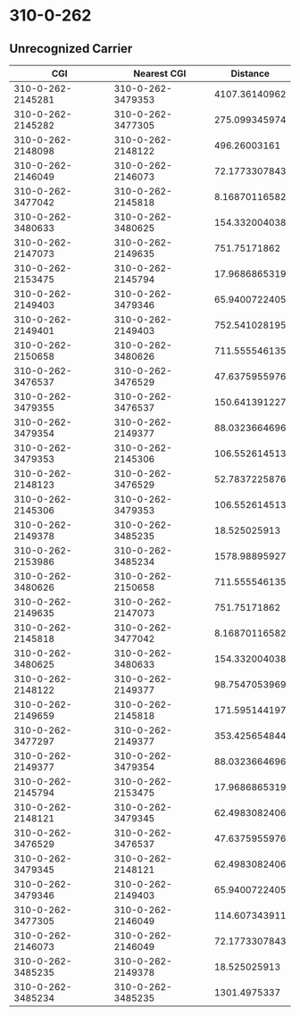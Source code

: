 # 310-0-262
## Unrecognized Carrier


| CGI | Nearest CGI | Distance |
|-----|-------------|----------|
| 310-0-262-2145281 | 310-0-262-3479353 | 4107.36140962 |
| 310-0-262-2145282 | 310-0-262-3477305 | 275.099345974 |
| 310-0-262-2148098 | 310-0-262-2148122 | 496.26003161 |
| 310-0-262-2146049 | 310-0-262-2146073 | 72.1773307843 |
| 310-0-262-3477042 | 310-0-262-2145818 | 8.16870116582 |
| 310-0-262-3480633 | 310-0-262-3480625 | 154.332004038 |
| 310-0-262-2147073 | 310-0-262-2149635 | 751.75171862 |
| 310-0-262-2153475 | 310-0-262-2145794 | 17.9686865319 |
| 310-0-262-2149403 | 310-0-262-3479346 | 65.9400722405 |
| 310-0-262-2149401 | 310-0-262-2149403 | 752.541028195 |
| 310-0-262-2150658 | 310-0-262-3480626 | 711.555546135 |
| 310-0-262-3476537 | 310-0-262-3476529 | 47.6375955976 |
| 310-0-262-3479355 | 310-0-262-3476537 | 150.641391227 |
| 310-0-262-3479354 | 310-0-262-2149377 | 88.0323664696 |
| 310-0-262-3479353 | 310-0-262-2145306 | 106.552614513 |
| 310-0-262-2148123 | 310-0-262-3476529 | 52.7837225876 |
| 310-0-262-2145306 | 310-0-262-3479353 | 106.552614513 |
| 310-0-262-2149378 | 310-0-262-3485235 | 18.525025913 |
| 310-0-262-2153986 | 310-0-262-3485234 | 1578.98895927 |
| 310-0-262-3480626 | 310-0-262-2150658 | 711.555546135 |
| 310-0-262-2149635 | 310-0-262-2147073 | 751.75171862 |
| 310-0-262-2145818 | 310-0-262-3477042 | 8.16870116582 |
| 310-0-262-3480625 | 310-0-262-3480633 | 154.332004038 |
| 310-0-262-2148122 | 310-0-262-2149377 | 98.7547053969 |
| 310-0-262-2149659 | 310-0-262-2145818 | 171.595144197 |
| 310-0-262-3477297 | 310-0-262-2149377 | 353.425654844 |
| 310-0-262-2149377 | 310-0-262-3479354 | 88.0323664696 |
| 310-0-262-2145794 | 310-0-262-2153475 | 17.9686865319 |
| 310-0-262-2148121 | 310-0-262-3479345 | 62.4983082406 |
| 310-0-262-3476529 | 310-0-262-3476537 | 47.6375955976 |
| 310-0-262-3479345 | 310-0-262-2148121 | 62.4983082406 |
| 310-0-262-3479346 | 310-0-262-2149403 | 65.9400722405 |
| 310-0-262-3477305 | 310-0-262-2146049 | 114.607343911 |
| 310-0-262-2146073 | 310-0-262-2146049 | 72.1773307843 |
| 310-0-262-3485235 | 310-0-262-2149378 | 18.525025913 |
| 310-0-262-3485234 | 310-0-262-3485235 | 1301.4975337 |
